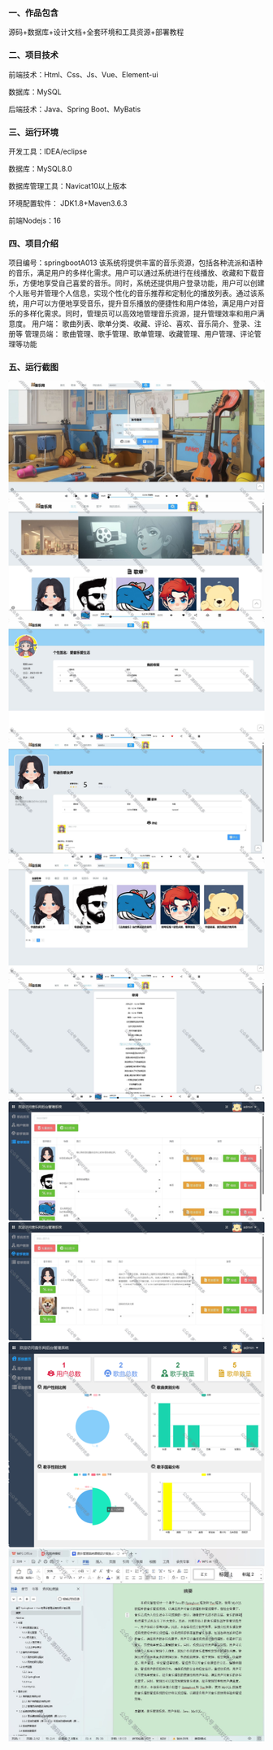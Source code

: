 
### 一、作品包含

源码+数据库+设计文档+全套环境和工具资源+部署教程

### 二、项目技术

前端技术：Html、Css、Js、Vue、Element-ui

数据库：MySQL

后端技术：Java、Spring Boot、MyBatis

### 三、运行环境

开发工具：IDEA/eclipse

数据库：MySQL8.0

数据库管理工具：Navicat10以上版本

环境配置软件： JDK1.8+Maven3.6.3

前端Nodejs：16

### 四、项目介绍

项目编号：springbootA013
该系统将提供丰富的音乐资源，包括各种流派和语种的音乐，满足用户的多样化需求。用户可以通过系统进行在线播放、收藏和下载音乐，方便地享受自己喜爱的音乐。同时，系统还提供用户登录功能，用户可以创建个人账号并管理个人信息，实现个性化的音乐推荐和定制化的播放列表。通过该系统，用户可以方便地享受音乐，提升音乐播放的便捷性和用户体验，满足用户对音乐的多样化需求。同时，管理员可以高效地管理音乐资源，提升管理效率和用户满意度。
用户端：
歌曲列表、歌单分类、收藏、评论、喜欢、音乐简介、登录、注册等
管理员端：
歌曲管理、歌手管理、歌单管理、收藏管理、用户管理、评论管理等功能

### 五、运行截图

![1.png](./1.png)
![2.png](./2.png)
![3.png](./3.png)
![4.png](./4.png)
![5.png](./5.png)
![6.png](./6.png)
![7.png](./7.png)
![8.png](./8.png)
![9.png](./9.png)
![10.png](./10.png)
